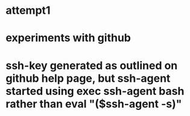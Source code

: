 # attempt1
# experiments with github
# ssh-key generated as outlined on github help page, but ssh-agent started using exec ssh-agent bash rather than eval "($ssh-agent -s)"
